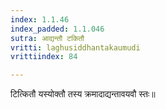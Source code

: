 ```yaml
---
index: 1.1.46
index_padded: 1.1.046
sutra: आद्यन्तौ टकितौ
vritti: laghusiddhantakaumudi
vrittiindex: 84

---
```

टित्कितौ यस्योक्तौ तस्य क्रमादाद्यन्तावयवौ स्तः॥